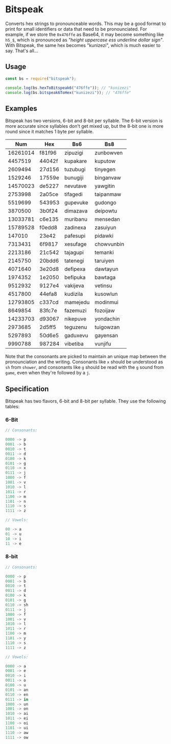Bitspeak
========

Converts hex strings to pronounceable words. This may be a good format to print
for small identifiers or data that need to be pronounciated. For example, if we
store the `0x476ffe` as Base64, it may become something like `hS_$`, which is
pronounced as *"height uppercase ess underline dollar sign"*. With Bitspeak,
the same hex becomes "kunizezi", which is much easier to say. That's all...

Usage
-----

```javascript
const bs = require("bitspeak");

console.log(bs.hexToBitspeak6("476ffe")); // "kunizezi"
console.log(bs.bitspeak6ToHex("kunizezi")); // "476ffe"
```

Examples
--------

Bitspeak has two versions, 6-bit and 8-bit per syllable. The 6-bit version is more accurate since syllables don't get mixed up, but the 8-bit one is more round since it matches 1 byte per syllable.

Num | Hex | Bs6 | Bs8
--- | --- | --- | ---
16261014 | f81f96 | zipuzigi | zunbowven
4457519 | 44042f | kupakare | kuputow
2609494 | 27d156 | tuzubugi | tinyegen
1529246 | 17559e | bunugiji | binganvaw
14570023 | de5227 | nevutave | yawgitin
2753998 | 2a05ce | tifagedi | taipanmaw
5519699 | 543953 | gupevuke | gudongo
3870500 | 3b0f24 | dimazava | deipowtu
13033781 | c6e135 | muribanu | mensedan
15789528 | f0edd8 | zadinexa | zasuiyun
147010 | 23e42 | pafesupi | pidawki
7313431 | 6f9817 | xesufage | chowvunbin
2213186 | 21c542 | tajagupi | temanki
2145750 | 20bdd6 | tatenegi | taruiyen
4071640 | 3e20d8 | defipexa | dawtayun
1974352 | 1e2050 | befipuka | bawtaga
9512932 | 9127e4 | vakijeva | vetinsu
4517800 | 44efa8 | kudizila | kusowlun
12793805 | c337cd | mamejedu | modinmui
8649854 | 83fc7e | fazemuzi | fozoijaw
14233703 | d93067 | nikepuve | yondachin
2973685 | 2d5ff5 | teguzenu | tuigowzan
5297893 | 50d6e5 | gaduxevu | gayensan
9990788 | 987284 | vibetiba | vunjifu

Note that the consonants are picked to maintain an unique map between the pronounciation and the writing. Consonants like `x` should be understood as `sh` from `shower`, and consonants like `g` should be read with the `g` sound from `game`, even when they're followed by a `j`.

Specification
-------------

Bitspeak has two flavors, 6-bit and 8-bit per syllable. They use the following tables:

### 6-Bit

```javascript
// Consonants:

0000 -> p
0001 -> b
0010 -> t
0011 -> d
0100 -> k
0101 -> g
0110 -> x
0111 -> j
1000 -> f
1001 -> v
1010 -> l
1011 -> r
1100 -> m
1101 -> n
1110 -> s
1111 -> z

// Vowels:

00 -> a
01 -> u
10 -> i
11 -> e
```

### 8-bit

```javascript
// Consonants:

0000 -> p
0001 -> b
0010 -> t
0011 -> d
0100 -> k
0101 -> g
0110 -> sh
0111 -> j
1000 -> f
1001 -> v
1010 -> l
1011 -> r
1100 -> m
1101 -> y
1110 -> s
1111 -> z

// Vowels:

0000 -> a
0001 -> e
0010 -> i
0011 -> o
0100 -> u
0101 -> an
0110 -> en
0111 -> in
1000 -> un
1001 -> on
1010 -> ai
1011 -> ei
1100 -> oi
1101 -> ui
1110 -> aw
1111 -> ow
```
